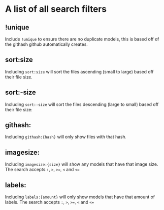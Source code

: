 # A list of all search filters
## !unique
Include `!unique` to ensure there are no duplicate models, this is based off of the githash github automatically creates.
## sort:size
Including `sort:size` will sort the files ascending (small to large) based off their file size.
## sort:-size
Including `sort:-size` will sort the files descending (large to small) based off their file size:
## githash:
Including `githash:{hash}` will only show files with that hash.
## imagesize:
Including `imagesize:{size}` will show any models that have that image size.
The search accepts `:`, `>`, `>=`, `<` and `<=`
## labels:
Including `labels:{amount}` will only show models that have that amount of labels.
The search accepts `:`, `>`, `>=`, `<` and `<=`

